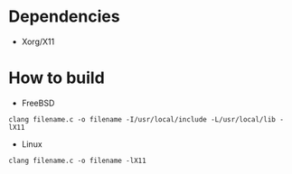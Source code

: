 # Dependencies
- Xorg/X11

# How to build
- FreeBSD
```
clang filename.c -o filename -I/usr/local/include -L/usr/local/lib -lX11
```

- Linux
```
clang filename.c -o filename -lX11
```
